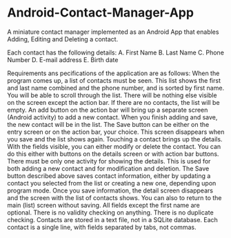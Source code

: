 
# Android-Contact-Manager-App
A miniature contact manager implemented as an Android App that enables Adding, Editing and Deleting a contact.

Each contact has the following details:
A.	First Name
B.	Last Name
C.	Phone Number
D.	E-mail address
E.	Birth date

Requirements ans pecifications of the application are as follows:
When the program comes up, a list of contacts must be seen.  This list shows the first and last name combined and the phone number, and is sorted by first name. You will be able to scroll through the list.  There will be nothing else visible on the screen except the action bar.  If there are no contacts, the list will be empty.
An add button on the action bar will bring up a separate screen (Android activity) to add a new contact.  When you finish adding and save, the new contact will be in the list. The Save button can be either on the entry screen or on the action bar, your choice. This screen disappears when you save and the list shows again.
Touching a contact brings up the details.  With the fields visible, you can either modify or delete the contact.  You can do this either with buttons on the details screen or with action bar buttons.
There must be only one activity for showing the details.  This is used for both adding a new contact and for modification and deletion.
The Save button described above saves contact information, either by updating a contact you selected from the list or creating a new one, depending upon program mode.  Once you save information, the detail screen disappears and the screen with the list of contacts shows.  You can also to return to the main (list) screen without saving.
All fields except the first name are optional.  There is no validity checking on anything.  There is no duplicate checking.
Contacts are stored in a text file, not in a SQLite database.  Each contact is a single line, with fields separated by tabs, not commas.
